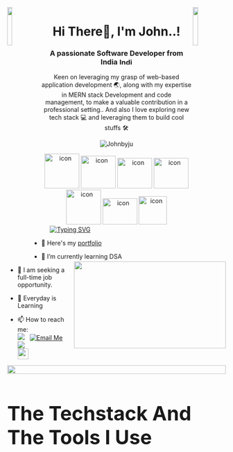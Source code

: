 <img align="left" src="https://user-images.githubusercontent.com/65187002/144930161-2f783401-8d27-4fdf-a2f7-cc0ba32f1f1f.gif" width="15%" style="display:inline;">
<img align="right" src="https://user-images.githubusercontent.com/65187002/144930161-2f783401-8d27-4fdf-a2f7-cc0ba32f1f1f.gif" width="15%" style="display:inline;">

<h1 align="center">Hi There👋, I'm John..!</h1>

<h3 align="center">A passionate Software Developer from India <img src="https://upload.wikimedia.org/wikipedia/en/4/41/Flag_of_India.svg"  alt="Indian Flag" width="30" height="15"/> </h3>

<p align="center">Keen on leveraging my grasp of web-based application development 🌏, along with my expertise in MERN
stack Development and code management, to make a valuable contribution in a professional setting.. And also I love exploring new tech stack 💻 and leveraging them to build cool stuffs 🛠️</p>

<p align="center"> 
  <img src="https://komarev.com/ghpvc/?username=johnbyju&base=23" alt="Johnbyju" /> 
</p>

 <div align="center">
  <img src="https://techstack-generator.vercel.app/js-icon.svg" alt="icon"width="80" height="80" />
  <img src="https://techstack-generator.vercel.app/ts-icon.svg" alt="icon" width="80" height="75" />
  <img src="https://techstack-generator.vercel.app/react-icon.svg" alt="icon" width="80" height="70" />
  <img src="https://techstack-generator.vercel.app/restapi-icon.svg" alt="icon"width ="80" height="70"/>
 <img src="https://techstack-generator.vercel.app/mysql-icon.svg" alt="icon" width="80" height="80" />
  <img src="https://techstack-generator.vercel.app/python-icon.svg" alt="icon" width="80" height="60" />

   <img src="https://techstack-generator.vercel.app/github-icon.svg" alt="icon" width="65" height="65" />
</div>


 


<img align="right" height="200" width="350" src="https://i.giphy.com/media/v1.Y2lkPTc5MGI3NjExMGw2bndmN29hZHZucHhhYW9hOXhldmZhZ3RzNTVma2R2azczMW5zdSZlcD12MV9pbnRlcm5hbF9naWZfYnlfaWQmY3Q9Zw/f3iwJFOVOwuy7K6FFw/giphy.gif"/>
&nbsp;
<a href="https://git.io/typing-svg">
    <img src="https://readme-typing-svg.demolab.com?font=Fira+Code&weight=600&size=20&duration=2999&pause=1000&color=5029F7&random=false&width=435&lines=Full+Stack+Developer;Front+End+Developer;Back+End+Developer" alt="Typing SVG" style="padding-left:12px;" />
  </a>
  
- 🔭 Here's my [portfolio](https://johnbyju.github.io/) 

- 🌱 I’m currently learning DSA 

- 👯 I am seeking a full-time job opportunity.

- 💬 Everyday is Learning

- 📫 How to reach me:
  <br/>
  [<img src="https://img.shields.io/badge/LinkedIn-0077B5?style=for-the-badge&logo=linkedin&logoColor=white" />](https://www.linkedin.com/in/johnbyju/) &nbsp; 
  [<img src="https://img.shields.io/badge/Gmail-D14836?style=for-the-badge&logo=gmail&logoColor=white" alt="Email Me" />](mailto:johnbyju8@gmail.com) &nbsp; 
  [<img src="https://img.shields.io/badge/Instagram-E4405F?style=for-the-badge&logo=instagram&logoColor=white" />](https://instagram.com/johnbyju14) 
  <br/>
  <img src="https://camo.githubusercontent.com/b25e5594ef0cd200f0ca9c5d8a8f284d9381cf2086b008d47da306c2060e1b72/68747470733a2f2f666f7274686562616467652e636f6d2f696d616765732f6261646765732f6275696c742d776974682d6c6f76652e737667" height="25px"/>

<img src="https://i.imgur.com/dBaSKWF.gif" height="20" width="100%">

<h3 style="font-size: 45px;">The Techstack And The Tools I Use</h3>
